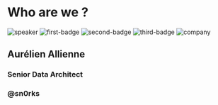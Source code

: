 <!-- .slide: class="speaker-slide" -->

# Who are we ?

![speaker](./assets/images/speaker/aal.png)
![first-badge](./assets/images/badges/gcp-data-engineer.png)
![second-badge](./assets/images/badges/gcp-digital-leader.png)
![third-badge](./assets/images/badges/gcp-authorized-trainer.png)
![company](./assets/images/logo-sfeir-blanc.png)

## Aurélien Allienne

### Senior Data Architect

<!-- .element: class="icon-rule icon-first" -->

### @sn0rks

<!-- .element: class="icon-twitter icon-second" -->
